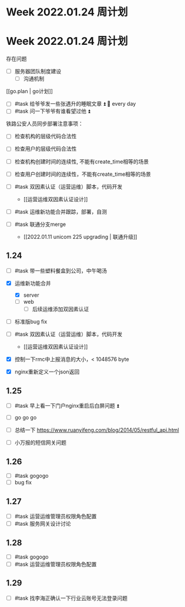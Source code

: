 # Week 2022.01.24 周计划
# Week 2022.01.24 周计划

存在问题

- [ ] 服务器团队制度建设
    - [ ] 沟通机制

[[go.plan | go计划]]

- [ ] #task 给爷爷发一些张遇升的睡眠文章 ⏫ 🔁 every day
- [ ] #task 问一下爷爷有谁看望过他 ⏫

铁路公安人员同步部署注意事项：
- [ ] 检查机构的层级代码合法性
- [ ] 检查用户的层级代码合法性
- [ ] 检查机构创建时间的连续性, 不能有create_time相等的场景
- [ ] 检查用户创建时间的连续性，不能有create_time相等的场景

- [ ] #task  双因素认证（运营运维）脚本，代码开发
	- [[运营运维双因素认证设计]]
- [ ] #task 运维新功能合并跟踪，部署，自测
- [ ] #task 联通分支merge
	- [[2022.01.11 unicom 225 upgrading | 联通升级]]

## 1.24
- [ ] #task 带一些塑料餐盒到公司，中午喝汤
- [x] 运维新功能合并
	- [x] server
	- [ ] web
		- [ ] 后续运维添加双因素认证

- [ ] 标准版bug fix
- [ ] #task  双因素认证（运营运维）脚本，代码开发
	- [[运营运维双因素认证设计]]

- [x] 控制一下rmc中上报消息的大小，< 1048576 byte
- [x] nginx重新定义一个json返回

## 1.25
- [ ] #task 早上看一下门户nginx重启后白屏问题 ⏫
- [ ] go go go
- [ ] 总结一下 https://www.ruanyifeng.com/blog/2014/05/restful_api.html
- [ ] 小万报的短信网关问题


## 1.26
- [ ] #task gogogo
- [ ] bug fix

## 1.27
- [ ] #task 运营运维管理员权限角色配置
- [ ] #task 服务网关设计讨论

## 1.28
- [ ] #task gogogo
- [ ] #task 运营运维管理员权限角色配置

## 1.29
- [ ] #task 找李海正确认一下行业云账号无法登录问题
